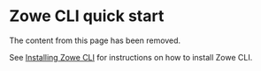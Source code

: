 # Zowe CLI quick start

The content from this page has been removed.

See [Installing Zowe CLI](../user-guide/user-roadmap-zowe-cli.md) for instructions on how to install Zowe CLI.

